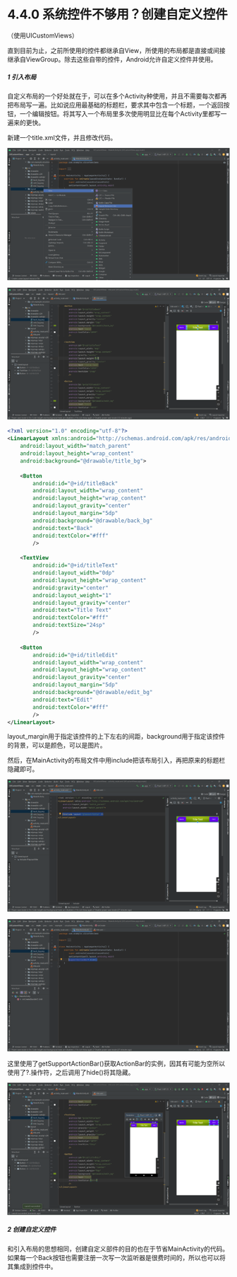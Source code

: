 # 4.4.0 系统控件不够用？创建自定义控件

（使用UICustomViews）

直到目前为止，之前所使用的控件都继承自View，所使用的布局都是直接或间接继承自ViewGroup。除去这些自带的控件，Android允许自定义控件并使用。

##### 1 引入布局

自定义布局的一个好处就在于，可以在多个Activity种使用，并且不需要每次都再把布局写一遍。比如说应用最基础的标题栏，要求其中包含一个标题，一个返回按钮，一个编辑按钮。将其写入一个布局里多次使用明显比在每个Activity里都写一遍来的更快。

新建一个title.xml文件，并且修改代码。

![1667808348681](image/4.4.0系统控件不够用？创建自定义控件/1667808348681.png)

![1667808883088](image/4.4.0系统控件不够用？创建自定义控件/1667808883088.png)

```xml
<?xml version="1.0" encoding="utf-8"?>
<LinearLayout xmlns:android="http://schemas.android.com/apk/res/android"
    android:layout_width="match_parent"
    android:layout_height="wrap_content"
    android:background="@drawable/title_bg">

    <Button
        android:id="@+id/titleBack"
        android:layout_width="wrap_content"
        android:layout_height="wrap_content"
        android:layout_gravity="center"
        android:layout_margin="5dp"
        android:background="@drawable/back_bg"
        android:text="Back"
        android:textColor="#fff"
        />

    <TextView
        android:id="@+id/titleText"
        android:layout_width="0dp"
        android:layout_height="wrap_content"
        android:gravity="center"
        android:layout_weight="1"
        android:layout_gravity="center"
        android:text="Title Text"
        android:textColor="#fff"
        android:textSize="24sp"
        />

    <Button
        android:id="@+id/titleEdit"
        android:layout_width="wrap_content"
        android:layout_height="wrap_content"
        android:layout_gravity="center"
        android:layout_margin="5dp"
        android:background="@drawable/edit_bg"
        android:text="Edit"
        android:textColor="#fff"
        />
</LinearLayout>
```

layout_margin用于指定该控件的上下左右的间距，background用于指定该控件的背景，可以是颜色，可以是图片。

然后，在MainActivity的布局文件中用include把该布局引入，再把原来的标题栏隐藏即可。

![1667809740547](image/4.4.0系统控件不够用？创建自定义控件/1667809740547.png)

![1667809759839](image/4.4.0系统控件不够用？创建自定义控件/1667809759839.png)

这里使用了getSupportActionBar()获取ActionBar的实例，因其有可能为空所以使用了?.操作符，之后调用了hide()将其隐藏。

![1667810013679](image/4.4.0系统控件不够用？创建自定义控件/1667810013679.png)

##### 2 创建自定义控件

和引入布局的思想相同，创建自定义部件的目的也在于节省MainActivity的代码。如果每一个Back按钮也需要注册一次写一次监听器是很费时间的，所以也可以将其集成到控件中。
